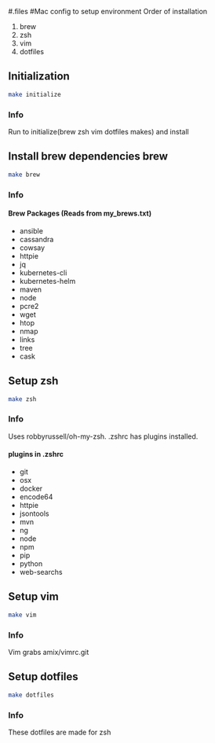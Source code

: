 #.files
#Mac config to setup environment
Order of installation
1. brew
2. zsh
3. vim
4. dotfiles

## Initialization
```bash
make initialize
```
### Info
Run to initialize(brew zsh vim dotfiles makes) and install

## Install brew dependencies brew
```bash
make brew
```
### Info

#### Brew Packages (Reads from my_brews.txt)
- ansible
- cassandra
- cowsay
- httpie
- jq
- kubernetes-cli
- kubernetes-helm
- maven
- node
- pcre2
- wget
- htop
- nmap
- links
- tree
- cask

## Setup zsh
```bash
make zsh
```
### Info
Uses robbyrussell/oh-my-zsh. .zshrc has plugins installed.
#### plugins in .zshrc
- git
- osx
- docker
- encode64
- httpie
- jsontools
- mvn
- ng
- node
- npm
- pip
- python
- web-searchs
## Setup vim
```bash
make vim
```
### Info
Vim grabs amix/vimrc.git
## Setup dotfiles
```bash
make dotfiles
```
### Info
These dotfiles are made for zsh
